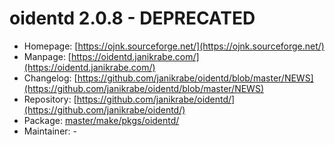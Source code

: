 # oidentd 2.0.8 - DEPRECATED
 - Homepage: [https://ojnk.sourceforge.net/](https://ojnk.sourceforge.net/)
 - Manpage: [https://oidentd.janikrabe.com/](https://oidentd.janikrabe.com/)
 - Changelog: [https://github.com/janikrabe/oidentd/blob/master/NEWS](https://github.com/janikrabe/oidentd/blob/master/NEWS)
 - Repository: [https://github.com/janikrabe/oidentd/](https://github.com/janikrabe/oidentd/)
 - Package: [master/make/pkgs/oidentd/](https://github.com/Freetz-NG/freetz-ng/tree/master/make/pkgs/oidentd/)
 - Maintainer: -

